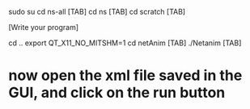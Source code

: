 sudo su
cd ns-all [TAB]
cd ns [TAB]
cd scratch [TAB]

[Write your program]

cd ..
export QT_X11_NO_MITSHM=1
cd netAnim [TAB]
./Netanim [TAB]

# now open the xml file saved in the GUI, and click on the run button
